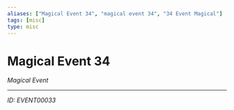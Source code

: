 ```yaml
---
aliases: ["Magical Event 34", "magical event 34", "34 Event Magical"]
tags: [misc]
type: misc
---
```


# Magical Event 34

*Magical Event*

---
*ID: EVENT00033*